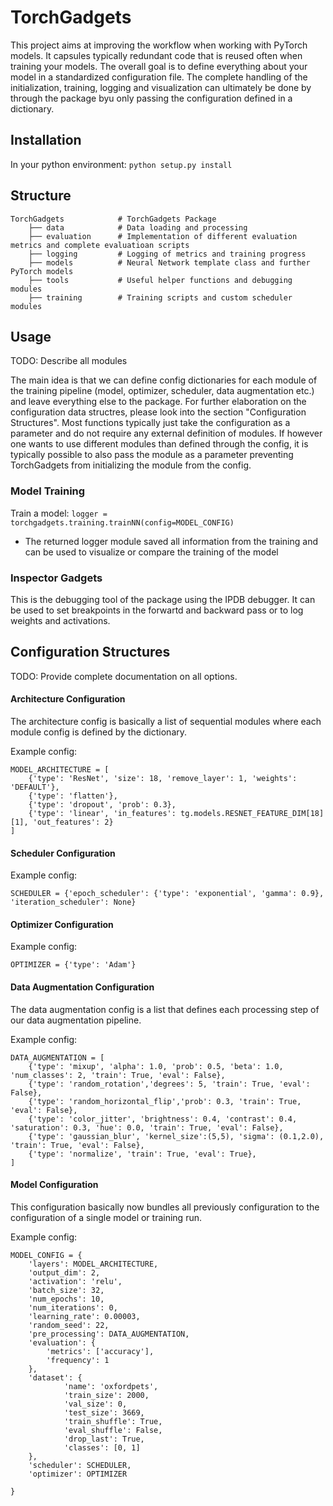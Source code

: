 # TorchGadgets
This project aims at improving the workflow when working with PyTorch models. It capsules typically redundant code that is reused often when training your models.
The overall goal is to define everything about your model in a standardized configuration file. The complete handling of the initialization, training, logging and visualization can ultimately be done by through the package byu only passing the configuration defined in a dictionary.

## Installation
In your python environment: `python setup.py install`

## Structure
    
    TorchGadgets            # TorchGadgets Package
        ├── data            # Data loading and processing
        ├── evaluation      # Implementation of different evaluation metrics and complete evaluatioan scripts
        ├── logging         # Logging of metrics and training progress   
        ├── models          # Neural Network template class and further PyTorch models
        ├── tools           # Useful helper functions and debugging modules
        ├── training        # Training scripts and custom scheduler modules

## Usage

TODO: Describe all modules

The main idea is that we can define config dictionaries for each module of the training pipeline (model, optimizer, scheduler, data augmentation etc.) and leave everything else to the package.
For further elaboration on the configuration data structres, please look into the section "Configuration Structures". Most functions typically just take the configuration as a parameter and do not require any external definition of modules. If however one wants to use different modules than defined through the config, it is typically possible to also pass the module as a parameter preventing TorchGadgets from initializing the module from the config.

### Model Training
Train a model: `logger = torchgadgets.training.trainNN(config=MODEL_CONFIG)`
 - The returned logger module saved all information from the training and can be used to visualize or compare the training of the model

### Inspector Gadgets
This is the debugging tool of the package using the IPDB debugger. It can be used to set breakpoints in the forwartd and backward pass or to log weights and activations.

## Configuration Structures

TODO: Provide complete documentation on all options.

#### Architecture Configuration
The architecture config is basically a list of sequential modules where each module config is defined by the dictionary.

Example config:

    MODEL_ARCHITECTURE = [
        {'type': 'ResNet', 'size': 18, 'remove_layer': 1, 'weights': 'DEFAULT'},
        {'type': 'flatten'},
        {'type': 'dropout', 'prob': 0.3},
        {'type': 'linear', 'in_features': tg.models.RESNET_FEATURE_DIM[18][1], 'out_features': 2}
    ]


#### Scheduler Configuration

Example config:
    
    SCHEDULER = {'epoch_scheduler': {'type': 'exponential', 'gamma': 0.9}, 'iteration_scheduler': None}
    
    

#### Optimizer Configuration

Example config:
    
    OPTIMIZER = {'type': 'Adam'}
    
    

#### Data Augmentation Configuration
The data augmentation config is a list that defines each processing step of our data augmentation pipeline.

Example config:
    
    DATA_AUGMENTATION = [   
        {'type': 'mixup', 'alpha': 1.0, 'prob': 0.5, 'beta': 1.0, 'num_classes': 2, 'train': True, 'eval': False},
        {'type': 'random_rotation','degrees': 5, 'train': True, 'eval': False},
        {'type': 'random_horizontal_flip','prob': 0.3, 'train': True, 'eval': False},
        {'type': 'color_jitter', 'brightness': 0.4, 'contrast': 0.4, 'saturation': 0.3, 'hue': 0.0, 'train': True, 'eval': False},
        {'type': 'gaussian_blur', 'kernel_size':(5,5), 'sigma': (0.1,2.0), 'train': True, 'eval': False},
        {'type': 'normalize', 'train': True, 'eval': True},
    ]
    

#### Model Configuration
This configuration basically now bundles all previously configuration to the configuration of a single model or training run.

Example config:
    
    MODEL_CONFIG = {
        'layers': MODEL_ARCHITECTURE,
        'output_dim': 2,
        'activation': 'relu',
        'batch_size': 32,
        'num_epochs': 10,
        'num_iterations': 0,
        'learning_rate': 0.00003,
        'random_seed': 22,
        'pre_processing': DATA_AUGMENTATION,
        'evaluation': {
            'metrics': ['accuracy'],
            'frequency': 1
        },
        'dataset': {
                'name': 'oxfordpets',
                'train_size': 2000,
                'val_size': 0,
                'test_size': 3669,
                'train_shuffle': True,
                'eval_shuffle': False,
                'drop_last': True,
                'classes': [0, 1]
        },
        'scheduler': SCHEDULER,
        'optimizer': OPTIMIZER
                        
    }